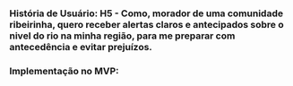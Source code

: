 ### **História de Usuário:** H5 - Como, morador de uma comunidade ribeirinha, quero receber alertas claros e antecipados sobre o nivel do rio na minha região, para me preparar com antecedência e evitar prejuízos.
### **Implementação no MVP:**
